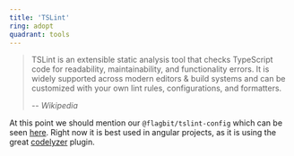 ```yaml
---
title: 'TSLint'
ring: adopt
quadrant: tools
---
```


> TSLint is an extensible static analysis tool that checks TypeScript code for
> readability, maintainability, and functionality errors. It is widely supported
> across modern editors & build systems and can be customized with your own lint
> rules, configurations, and formatters.
>
> -- <cite>Wikipedia</cite>

At this point we should mention our `@flagbit/tslint-config` which can be seen
[here](https://github.com/flagbit/tslint-config).
Right now it is best used in angular projects, as it is using the great
[codelyzer](https://github.com/mgechev/codelyzer) plugin.
